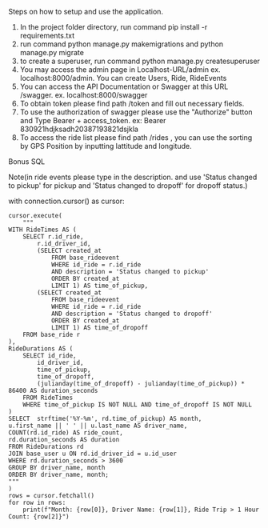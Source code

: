 
Steps on how to setup and use the application.
1. In the project folder directory, run command pip install -r requirements.txt
2. run command python manage.py makemigrations and python manage.py migrate
3. to create a superuser, run command python manage.py createsuperuser
4. You may access the admin page in Localhost-URL/admin ex. localhost:8000/admin. You can create Users, Ride, RideEvents
5. You can access the API Documentation or Swagger at this URL /swagger. ex. localhost:8000/swagger
6. To obtain token please find path /token and fill out necessary fields. 
7. To use the authorization of swagger please use the "Authorize" button and Type Bearer + access_token. ex: Bearer 830921hdjksadh20387193821dsjkla
8. To access the ride list please find path /rides , you can use the sorting by GPS Position by inputting lattitude and longitude.


Bonus SQL

Note(in ride events please type in the description. and use 'Status changed to pickup' for pickup and 'Status changed to dropoff'  for dropoff status.)

with connection.cursor() as cursor:

    cursor.execute(
        """
    WITH RideTimes AS (
        SELECT r.id_ride,
            r.id_driver_id,
            (SELECT created_at
                FROM base_rideevent
                WHERE id_ride = r.id_ride
                AND description = 'Status changed to pickup'
                ORDER BY created_at
                LIMIT 1) AS time_of_pickup,
            (SELECT created_at
                FROM base_rideevent
                WHERE id_ride = r.id_ride
                AND description = 'Status changed to dropoff'
                ORDER BY created_at
                LIMIT 1) AS time_of_dropoff
        FROM base_ride r
    ),
    RideDurations AS (
        SELECT id_ride,
            id_driver_id,
            time_of_pickup,
            time_of_dropoff,
            (julianday(time_of_dropoff) - julianday(time_of_pickup)) * 86400 AS duration_seconds
        FROM RideTimes
        WHERE time_of_pickup IS NOT NULL AND time_of_dropoff IS NOT NULL
    )
    SELECT  strftime('%Y-%m', rd.time_of_pickup) AS month,
    u.first_name || ' ' || u.last_name AS driver_name,
    COUNT(rd.id_ride) AS ride_count,
    rd.duration_seconds AS duration
    FROM RideDurations rd
    JOIN base_user u ON rd.id_driver_id = u.id_user
    WHERE rd.duration_seconds > 3600
    GROUP BY driver_name, month
    ORDER BY driver_name, month;
    """
    )
    rows = cursor.fetchall()
    for row in rows:
        print(f"Month: {row[0]}, Driver Name: {row[1]}, Ride Trip > 1 Hour Count: {row[2]}")
